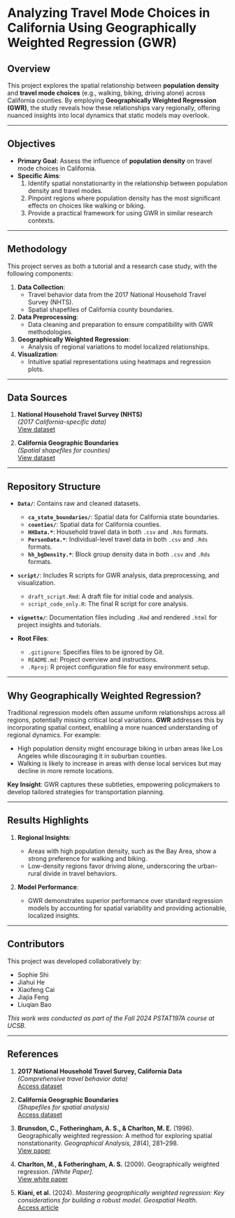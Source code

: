 # Analyzing Travel Mode Choices in California Using Geographically Weighted Regression (GWR)

## Overview

This project explores the spatial relationship between **population density** and **travel mode choices** (e.g., walking, biking, driving alone) across California counties. By employing **Geographically Weighted Regression (GWR)**, the study reveals how these relationships vary regionally, offering nuanced insights into local dynamics that static models may overlook.

---

## Objectives

- **Primary Goal**: Assess the influence of **population density** on travel mode choices in California.
- **Specific Aims**:
  1. Identify spatial nonstationarity in the relationship between population density and travel modes.
  2. Pinpoint regions where population density has the most significant effects on choices like walking or biking.
  3. Provide a practical framework for using GWR in similar research contexts.

---

## Methodology

This project serves as both a tutorial and a research case study, with the following components:
1. **Data Collection**: 
   - Travel behavior data from the 2017 National Household Travel Survey (NHTS).
   - Spatial shapefiles of California county boundaries.
2. **Data Preprocessing**:
   - Data cleaning and preparation to ensure compatibility with GWR methodologies.
3. **Geographically Weighted Regression**:
   - Analysis of regional variations to model localized relationships.
4. **Visualization**:
   - Intuitive spatial representations using heatmaps and regression plots.

---

## Data Sources

1. **National Household Travel Survey (NHTS)**  
   *(2017 California-specific data)*  
   [View dataset](https://nhts.dot.ca.gov/)

2. **California Geographic Boundaries**  
   *(Spatial shapefiles for counties)*  
   [View dataset](https://catalog.data.gov/dataset/ca-geographic-boundaries)

---

## Repository Structure

- **`Data/`**: Contains raw and cleaned datasets.
  - **`ca_state_boundaries/`**: Spatial data for California state boundaries.
  - **`counties/`**: Spatial data for California counties.
  - **`HHData.*`**: Household travel data in both `.csv` and `.Rds` formats.
  - **`PersonData.*`**: Individual-level travel data in both `.csv` and `.Rds` formats.
  - **`hh_bgDensity.*`**: Block group density data in both `.csv` and `.Rds` formats.
    
- **`script/`**: Includes R scripts for GWR analysis, data preprocessing, and visualization.
  - `draft_script.Rmd`: A draft file for initial code and analysis.
  - `script_code_only.R`: The final R script for core analysis.

- **`vignette/`**: Documentation files including `.Rmd` and rendered `.html` for project insights and tutorials.
- **Root Files**:
  - `.gitignore`: Specifies files to be ignored by Git.
  - `README.md`: Project overview and instructions.
  - `.Rproj`: R project configuration file for easy environment setup.

---

## Why Geographically Weighted Regression?

Traditional regression models often assume uniform relationships across all regions, potentially missing critical local variations. **GWR** addresses this by incorporating spatial context, enabling a more nuanced understanding of regional dynamics. For example:
- High population density might encourage biking in urban areas like Los Angeles while discouraging it in suburban counties.
- Walking is likely to increase in areas with dense local services but may decline in more remote locations.

**Key Insight**: GWR captures these subtleties, empowering policymakers to develop tailored strategies for transportation planning.

---

## Results Highlights

1. **Regional Insights**:
   - Areas with high population density, such as the Bay Area, show a strong preference for walking and biking.
   - Low-density regions favor driving alone, underscoring the urban-rural divide in travel behaviors.

2. **Model Performance**:
   - GWR demonstrates superior performance over standard regression models by accounting for spatial variability and providing actionable, localized insights.

---

## Contributors

This project was developed collaboratively by:
- Sophie Shi
- Jiahui He
- Xiaofeng Cai
- Jiajia Feng
- Liuqian Bao

*This work was conducted as part of the Fall 2024 PSTAT197A course at UCSB.*

---

## References

1. **2017 National Household Travel Survey, California Data**  
   *(Comprehensive travel behavior data)*  
   [Access dataset](https://nhts.dot.ca.gov/)

2. **California Geographic Boundaries**  
   *(Shapefiles for spatial analysis)*  
   [Access dataset](https://catalog.data.gov/dataset/ca-geographic-boundaries)

3. **Brunsdon, C., Fotheringham, A. S., & Charlton, M. E.** (1996). Geographically weighted regression: A method for exploring spatial nonstationarity. *Geographical Analysis, 28*(4), 281–298.  
   [View paper](https://onlinelibrary.wiley.com/doi/10.1111/j.1538-4632.1996.tb00936.x)

4. **Charlton, M., & Fotheringham, A. S.** (2009). Geographically weighted regression. *[White Paper]*.  
   [View white paper](https://www.geos.ed.ac.uk/~gisteac/fspat/gwr/gwr_arcgis/GWR_WhitePaper.pdf)

5. **Kiani, et al.** (2024). *Mastering geographically weighted regression: Key considerations for building a robust model.* *Geospatial Health*.  
   [Access article](https://www.geospatialhealth.net/gh/article/view/1271/1365)
